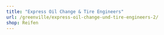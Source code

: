 ```yaml
---
title: "Express Oil Change & Tire Engineers"
url: /greenville/express-oil-change-und-tire-engineers-2/
shop: Reifen
---
```


